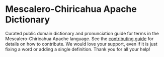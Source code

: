 
# Mescalero-Chiricahua Apache Dictionary

Curated public domain dictionary and pronunciation guide for terms in the Mescalero-Chiricahua Apache language. See the [contributing guide](https://github.com/drumworkteam/term/blob/make/.github/contributing.md) for details on how to contribute. We would love your support, even if it is just fixing a word or adding a single definition. Thank you for all your help!